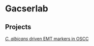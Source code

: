 # Gacserlab

## Projects
<a href="/Projects/OSCC_markers/README.md">*C. albicans* driven EMT markers in OSCC</a> 